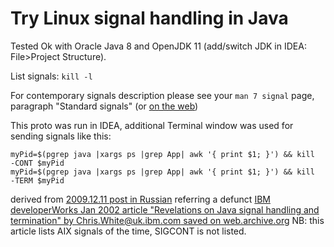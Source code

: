 # Try Linux signal handling in Java

Tested Ok with Oracle Java 8 and OpenJDK 11 (add/switch JDK in IDEA: File>Project Structure).

List signals: `kill -l`

For contemporary signals description please see your `man 7 signal` page,
paragraph "Standard signals"
(or [on the web]( http://man7.org/linux/man-pages/man7/signal.7.html))

This proto was run in IDEA, additional Terminal window was used for sending signals like this:
```
myPid=$(pgrep java |xargs ps |grep App| awk '{ print $1; }') && kill  -CONT $myPid
myPid=$(pgrep java |xargs ps |grep App| awk '{ print $1; }') && kill  -TERM $myPid
```

derived from [2009.12.11 post in Russian](https://habr.com/ru/post/78035/) referring a defunct
[IBM developerWorks Jan 2002 article "Revelations on Java signal handling and termination" by Chris.White@uk.ibm.com saved on web.archive.org](http://web.archive.org/web/20020601213732/http://www-106.ibm.com/developerworks/ibm/library/i-signalhandling)
NB: this article lists AIX signals of the time, SIGCONT is not listed.
